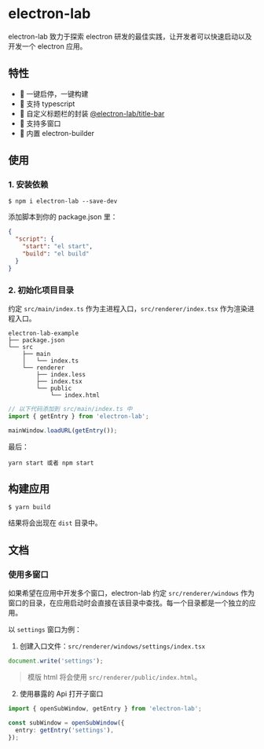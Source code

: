 # electron-lab

electron-lab 致力于探索 electron 研发的最佳实践，让开发者可以快速启动以及开发一个 electron 应用。

## 特性

- 🎉 一键启停，一键构建
- 🎉 支持 typescript
- 🎉 自定义标题栏的封装 [@electron-lab/title-bar](https://github.com/electron-laboratory/electron-lab/tree/main/packages/title-bar)
- 🎉 支持多窗口
- 🎉 内置 electron-builder

## 使用

### 1. 安装依赖

```shell
$ npm i electron-lab --save-dev
```

添加脚本到你的 package.json 里：

```json
{
  "script": {
    "start": "el start",
    "build": "el build"
  }
}
```

### 2. 初始化项目目录

约定 `src/main/index.ts` 作为主进程入口，`src/renderer/index.tsx` 作为渲染进程入口。

```
electron-lab-example
├── package.json
└── src
    ├── main
    │   └── index.ts
    └── renderer
        ├── index.less
        ├── index.tsx
        └── public
            └── index.html
```

```ts
// 以下代码添加到 src/main/index.ts 中
import { getEntry } from 'electron-lab';

mainWindow.loadURL(getEntry());
```

最后：

```shell
yarn start 或者 npm start
```

## 构建应用

```shell
$ yarn build
```

结果将会出现在 `dist` 目录中。

## 文档

### 使用多窗口

如果希望在应用中开发多个窗口，electron-lab 约定 `src/renderer/windows` 作为窗口的目录，在应用启动时会直接在该目录中查找。每一个目录都是一个独立的应用。

以 `settings` 窗口为例：

1. 创建入口文件：`src/renderer/windows/settings/index.tsx`

```ts
document.write('settings');
```

> 模版 html 将会使用 `src/renderer/public/index.html`。

2. 使用暴露的 Api 打开子窗口

```ts
import { openSubWindow, getEntry } from 'electron-lab';

const subWindow = openSubWindow({
  entry: getEntry('settings'),
});
```
